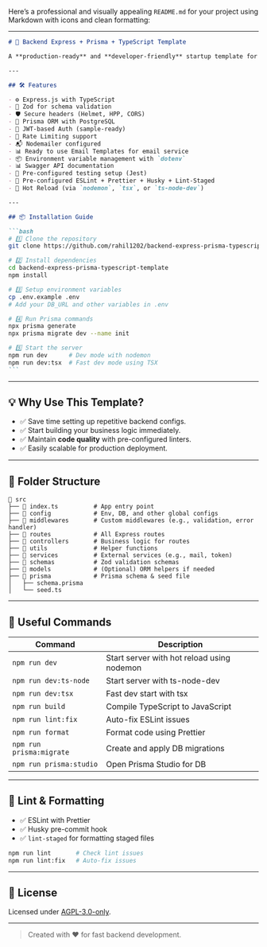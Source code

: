Here’s a professional and visually appealing `README.md` for your project using Markdown with icons and clean formatting:

---

````markdown
# 🚀 Backend Express + Prisma + TypeScript Template

A **production-ready** and **developer-friendly** startup template for building scalable Express.js backend applications using **TypeScript**, **Prisma ORM**, **Zod validation**, and **security tools** like **Helmet**, **Rate Limiter**, and **HPP**.

---

## 🛠️ Features

- ⚙️ Express.js with TypeScript
- 🧠 Zod for schema validation
- 🛡️ Secure headers (Helmet, HPP, CORS)
- 🧱 Prisma ORM with PostgreSQL
- 🔐 JWT-based Auth (sample-ready)
- 🚦 Rate Limiting support
- 📬 Nodemailer configured
- 📊 Ready to use Email Templates for email service
- 📦 Environment variable management with `dotenv`
- 📊 Swagger API documentation
- 🧪 Pre-configured testing setup (Jest)
- 🧹 Pre-configured ESLint + Prettier + Husky + Lint-Staged
- 🔄 Hot Reload (via `nodemon`, `tsx`, or `ts-node-dev`)

---

## 📦 Installation Guide

```bash
# 1️⃣ Clone the repository
git clone https://github.com/rahil1202/backend-express-prisma-typescript-template.git

# 2️⃣ Install dependencies
cd backend-express-prisma-typescript-template
npm install

# 3️⃣ Setup environment variables
cp .env.example .env
# Add your DB_URL and other variables in .env

# 4️⃣ Run Prisma commands
npx prisma generate
npx prisma migrate dev --name init

# 5️⃣ Start the server
npm run dev      # Dev mode with nodemon
npm run dev:tsx  # Fast dev mode using TSX
```
````

---

## 💡 Why Use This Template?

- ✅ Save time setting up repetitive backend configs.
- ✅ Start building your business logic immediately.
- ✅ Maintain **code quality** with pre-configured linters.
- ✅ Easily scalable for production deployment.

---

## 📂 Folder Structure

```
📁 src
├── 📄 index.ts          # App entry point
├── 📁 config            # Env, DB, and other global configs
├── 📁 middlewares       # Custom middlewares (e.g., validation, error handler)
├── 📁 routes            # All Express routes
├── 📁 controllers       # Business logic for routes
├── 📁 utils             # Helper functions
├── 📁 services          # External services (e.g., mail, token)
├── 📁 schemas           # Zod validation schemas
├── 📁 models            # (Optional) ORM helpers if needed
├── 📁 prisma            # Prisma schema & seed file
│   ├── schema.prisma
│   └── seed.ts
```

---

## 🔧 Useful Commands

| Command                  | Description                                |
| ------------------------ | ------------------------------------------ |
| `npm run dev`            | Start server with hot reload using nodemon |
| `npm run dev:ts-node`    | Start server with ts-node-dev              |
| `npm run dev:tsx`        | Fast dev start with tsx                    |
| `npm run build`          | Compile TypeScript to JavaScript           |
| `npm run lint:fix`       | Auto-fix ESLint issues                     |
| `npm run format`         | Format code using Prettier                 |
| `npm run prisma:migrate` | Create and apply DB migrations             |
| `npm run prisma:studio`  | Open Prisma Studio for DB                  |

---

## 🧪 Lint & Formatting

- ✅ ESLint with Prettier
- ✅ Husky pre-commit hook
- ✅ `lint-staged` for formatting staged files

```bash
npm run lint       # Check lint issues
npm run lint:fix   # Auto-fix issues
```

---

## 📝 License

Licensed under [AGPL-3.0-only](LICENSE).

---

> Created with ❤️ for fast backend development.
